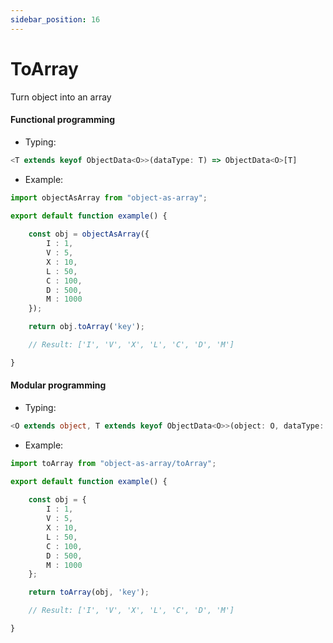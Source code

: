 ```yaml
---
sidebar_position: 16
---
```


# ToArray

Turn object into an array

<h4>Functional programming</h4>

 - Typing:

```ts
<T extends keyof ObjectData<O>>(dataType: T) => ObjectData<O>[T]
```

 - Example:

```ts
import objectAsArray from "object-as-array";

export default function example() {
    
    const obj = objectAsArray({
        I : 1,
        V : 5,
        X : 10,
        L : 50,
        C : 100,
        D : 500,
        M : 1000
    });

    return obj.toArray('key');

    // Result: ['I', 'V', 'X', 'L', 'C', 'D', 'M']

}
```

<h4>Modular programming</h4>

 - Typing:

```ts
<O extends object, T extends keyof ObjectData<O>>(object: O, dataType: T) => ObjectData<O>[T]
```

 - Example:

```ts
import toArray from "object-as-array/toArray";

export default function example() {
    
    const obj = {
        I : 1,
        V : 5,
        X : 10,
        L : 50,
        C : 100,
        D : 500,
        M : 1000
    };

    return toArray(obj, 'key');

    // Result: ['I', 'V', 'X', 'L', 'C', 'D', 'M']

}
```
